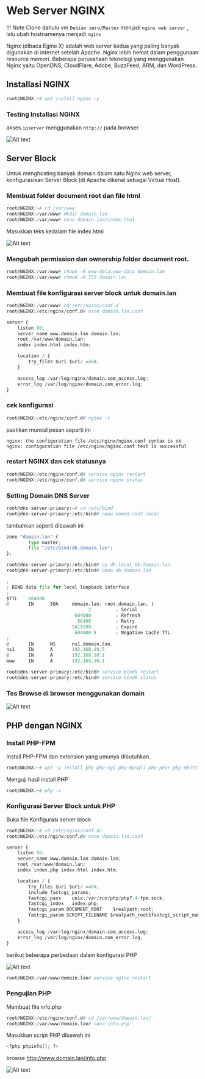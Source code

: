 # Web Server NGINX

!!! Note
    Clone dahulu vm `Debian zero/Master` menjadi `nginx web server` , lalu ubah hostnamenya menjadi `nginx`


Nginx (dibaca Egine X) adalah web server kedua yang paling banyak digunakan di internet setelah Apache. Nginx lebih hemat dalam penggunaan resource memori. Beberapa perusahaan teknologi yang menggunakan Nginx yaitu OpenDNS, CloudFlare, Adobe, BuzzFeed, ARM, dan WordPress.

## Installasi NGINX

``` py
root@NGINX:~# apt install nginx -y
```

### Testing Installasi NGINX

akses `ipserver` menggunakan `http://` pada browser

![Alt text](image.png)


## Server Block

Untuk menghosting banyak domain dalam satu Nginx web server, konfigurasikan Server Block (di Apache dikenal sebagai Virtual Host).

### Membuat folder document root dan file html

```py
root@NGINX:~# cd /var/www
root@NGINX:/var/www# mkdir domain.lan
root@NGINX:/var/www# nano domain.lan/index.html
```

Masukkan teks kedalam file index.html 

![Alt text](image-1.png)

### Mengubah permission dan ownership folder document root.

```py
root@NGINX:/var/www# chown -R www-data:www-data domain.lan
root@NGINX:/var/www# chmod -R 755 domain.lan
```

### Membuat file konfigurasi server block untuk domain.lan

```py
root@NGINX:/var/www# cd /etc/nginx/conf.d
root@NGINX:/etc/nginx/conf.d# nano domain.lan.conf
```

```py title="nano domain.lan.conf"
server {
    listen 80;
    server_name www.domain.lan domain.lan;
    root /var/www/domain.lan;
    index index.html index.htm;

    location / {
        try_files $uri $uri/ =404;
    }

    access_log /var/log/nginx/domain.com_access.log;
    error_log /var/log/nginx/domain.com_error.log;
}
```

### cek konfigurasi

```py
root@NGINX:/etc/nginx/conf.d# nginx -t
```

pastikan muncul pesan seperti ini

```
nginx: the configuration file /etc/nginx/nginx.conf syntax is ok
nginx: configuration file /etc/nginx/nginx.conf test is successful
```

### restart NGINX dan cek statusnya

```py
root@NGINX:/etc/nginx/conf.d# service nginx restart
root@NGINX:/etc/nginx/conf.d# service nginx status
```
### Setting Domain DNS Server

```py
root@dns-server-primary:~# cd /etc/bind
root@dns-server-primary:/etc/bind# nano named.conf.local
```
tambahkan seperti dibawah ini
```py 
zone "domain.lan" {
        type master;
        file "/etc/bind/db.domain.lan";
};
```

```py
root@dns-server-primary:/etc/bind# cp db.local db.domain.lan
root@dns-server-primary:/etc/bind# nano db.domain.lan
```
```py title="nano db.domain.lan"
;
; BIND data file for local loopback interface
;
$TTL    604800
@       IN      SOA     domain.lan. root.domain.lan. (
                              2         ; Serial
                         604800         ; Refresh
                          86400         ; Retry
                        2419200         ; Expire
                         604800 )       ; Negative Cache TTL
;
@       IN      NS      ns1.domain.lan.
ns1     IN      A       192.168.10.5
@       IN      A       192.168.10.1
www     IN      A       192.168.10.1
```

```py
root@dns-server-primary:/etc/bind# service bind9 restart
root@dns-server-primary:/etc/bind# service bind9 status
```

### Tes Browse di browser menggunakan domain

![Alt text](image-2.png)


## PHP dengan NGINX

### Install PHP-FPM

Install PHP-FPM dan extension yang umunya dibutuhkan.

```py
root@NGINX:~# apt -y install php php-cgi php-mysqli php-pear php-mbstring libapache2-mod-php php-common php-phpseclib php-mysql php-fpm
```
Menguji hasil install PHP

```py
root@NGINX:~# php -v
```

### Konfigurasi Server Block untuk PHP

Buka file Konfigurasi server block

```py
root@NGINX:~# cd /etc/nginx/conf.d/
root@NGINX:/etc/nginx/conf.d# nano domain.lan.conf
```

```py title="nano domain.lan.conf"
server {
    listen 80;
    server_name www.domain.lan domain.lan;
    root /var/www/domain.lan;
    index index.php index.html index.htm;

    location / {
        try_files $uri $uri/ =404;
        include fastcgi_params;
        fastcgi_pass    unix:/var/run/php/php7.4-fpm.sock;
        fastcgi_index   index.php;
        fastcgi_param DOCUMENT_ROOT    $realpath_root;
        fastcgi_param SCRIPT_FILENAME $realpath_root$fastcgi_script_name;
    }

    access_log /var/log/nginx/domain.com_access.log;
    error_log /var/log/nginx/domain.com_error.log;
}
```
berikut beberapa perbedaan dalam konfigurasi PHP 

![Alt text](image-3.png)

```py
root@NGINX:/var/www/domain.lan# service nginx restart
```

### Pengujian PHP

Membuat file info.php

```py
root@NGINX:/etc/nginx/conf.d# cd /var/www/domain.lan/
root@NGINX:/var/www/domain.lan# nano info.php
```
Masukkan script PHP dibawah ini

```py title="nano info.php"
<?php phpinfo(); ?>
```

browse http://www.domain.lan/info.php

![Alt text](image-4.png)